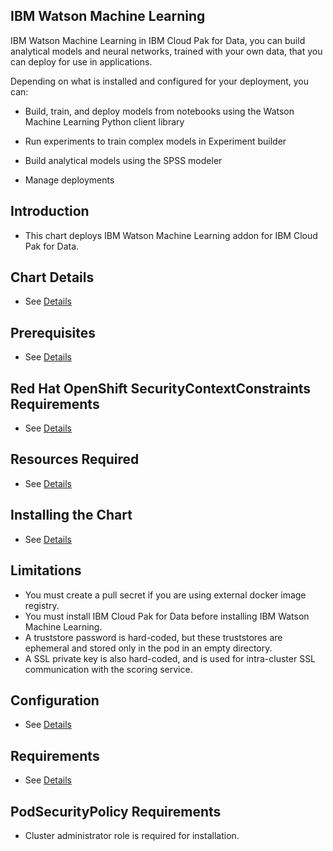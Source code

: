 ## IBM Watson Machine Learning

IBM Watson Machine Learning in IBM Cloud Pak for Data, you can build analytical models and neural networks, trained with your own data, that you can deploy for use in applications.

Depending on what is installed and configured for your deployment, you can:

- Build, train, and deploy models from notebooks using the Watson Machine Learning Python client library 

- Run experiments to train complex models in Experiment builder

- Build analytical models using the SPSS modeler

- Manage deployments


## Introduction
   - This chart deploys IBM Watson Machine Learning addon for IBM Cloud Pak for Data.
   
## Chart Details

- See [Details](https://www.ibm.com/support/knowledgecenter/SSHGWL_2.1.0/wsj/getting-started/overview-ws.html)

## Prerequisites

- See [Details](https://www.ibm.com/support/knowledgecenter/SSHGWL_2.1.0/local/installandsetup.html)

## Red Hat OpenShift SecurityContextConstraints Requirements

- See [Details](https://www.ibm.com/support/knowledgecenter/SSHGWL_2.1.0/local/installandsetup.html)

## Resources Required

- See [Details](https://www.ibm.com/support/knowledgecenter/SSHGWL_2.1.0/local/installandsetup.html)

## Installing the Chart

- See [Details](https://www.ibm.com/support/knowledgecenter/SSHGWL_2.1.0/local/installandsetup.html)

## Limitations

- You must create a pull secret if you are using external docker image registry.
- You must install IBM Cloud Pak for Data before installing IBM Watson Machine Learning.
- A truststore password is hard-coded, but these truststores are ephemeral and stored only in the pod in an empty directory.
- A SSL private key is also hard-coded, and is used for intra-cluster SSL communication with the scoring service.

## Configuration

- See [Details](https://www.ibm.com/support/knowledgecenter/SSHGWL_2.1.0/local/installandsetup.html)

## Requirements

- See [Details](https://www.ibm.com/support/knowledgecenter/SSHGWL_2.1.0/local/installandsetup.html)

## PodSecurityPolicy Requirements

- Cluster administrator role is required for installation.
